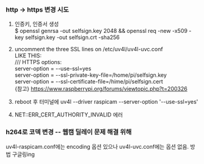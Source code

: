### http -> https 변경 시도
1. 인증키, 인증서 생성  
  $ openssl genrsa -out selfsign.key 2048 && openssl req -new -x509 -key selfsign.key -out selfsign.crt -sha256
  
2. uncomment the three SSL lines on /etc/uv4l/uv4l-uvc.conf  
  LIKE THIS:  
/// HTTPS options:  
server-option = --use-ssl=yes  
server-option = --ssl-private-key-file=/home/pi/selfsign.key  
server-option = --ssl-certificate-file=/hime/pi/selfsign.cert  
{참고} https://www.raspberrypi.org/forums/viewtopic.php?t=200326

3. reboot 후 터미널에 uv4l --driver raspicam --server-option '--use-ssl=yes'

4. NET::ERR_CERT_AUTHORITY_INVALID 에러


### h264로 코덱 변경 -- 웹캠 딜레이 문제 해결 위해
uv4l-raspicam.conf에는 encoding 옵션 있으나 uv4l-uvc.conf에는 옵션 없음. 방법 구글링ing
